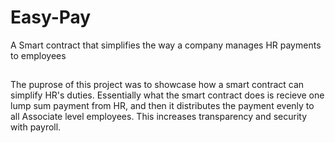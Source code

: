 # Easy-Pay
A Smart contract that simplifies the way a company manages HR payments to employees

##
The puprose of this project was to showcase how a smart contract can simplify HR's duties. Essentially what the smart contract does is recieve one lump sum payment from HR, and then it distributes the payment evenly to all Associate level employees. This increases transparency and security with payroll.

